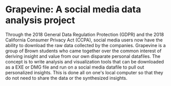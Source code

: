# Grapevine: A social media data analysis project
Through the 2018 General Data Regulation Protection (GDPR) and the 2018 California Consumer Privacy Act (CCPA), social media users now have the ability to download the raw data collected by the companies. Grapevine is a group of Brown students who came together over the common interest of deriving insight and value from our own disparate personal datafiles. The concept is to write analysis and visualization tools that can be downloaded as a EXE or DMG file and run on a social media datafile to pull out personalized insights. This is done all on one's local computer so that they do not need to share the data or the synthesized insights.
